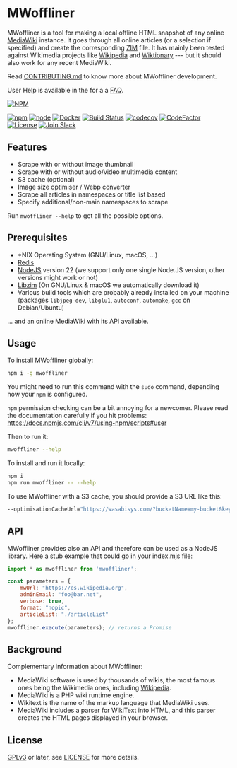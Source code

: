 # MWoffliner

MWoffliner is a tool for making a local offline HTML snapshot of any
online [MediaWiki](https://mediawiki.org) instance. It goes through
all online articles (or a selection if specified) and create the
corresponding [ZIM](https://openzim.org) file. It has mainly been
tested against Wikimedia projects like
[Wikipedia](https://wikipedia.org) and
[Wiktionary](https://wiktionary.org) --- but it should also work for
any recent MediaWiki.

Read [CONTRIBUTING.md](./CONTRIBUTING.md) to know more about
MWoffliner development.

User Help is available in the for a a
[FAQ](https://github.com/openzim/mwoffliner/wiki/Frequently-Asked-Questions).

[![NPM](https://nodei.co/npm/mwoffliner.png)](https://www.npmjs.com/package/mwoffliner)

[![npm](https://img.shields.io/npm/v/mwoffliner.svg)](https://www.npmjs.com/package/mwoffliner)
[![node](https://img.shields.io/node/v/mwoffliner.svg)](https://www.npmjs.com/package/mwoffliner)
[![Docker](https://ghcr-badge.egpl.dev/openzim/mwoffliner/latest_tag?label=container)](https://ghcr.io/openzim/mwoffliner)
[![Build Status](https://github.com/openzim/mwoffliner/workflows/CI/badge.svg?query=branch%3Amain)](https://github.com/openzim/mwoffliner/actions/workflows/ci.yml?query=branch%3Amain)
[![codecov](https://codecov.io/gh/openzim/mwoffliner/branch/main/graph/badge.svg)](https://codecov.io/gh/openzim/mwoffliner)
[![CodeFactor](https://www.codefactor.io/repository/github/openzim/mwoffliner/badge)](https://www.codefactor.io/repository/github/openzim/mwoffliner)
[![License](https://img.shields.io/npm/l/mwoffliner.svg)](LICENSE)
[![Join Slack](https://img.shields.io/badge/Join%20us%20on%20Slack%20%23mwoffliner-2EB67D)](https://slack.kiwix.org)

## Features

- Scrape with or without image thumbnail
- Scrape with or without audio/video multimedia content
- S3 cache (optional)
- Image size optimiser / Webp converter
- Scrape all articles in namespaces or title list based
- Specify additional/non-main namespaces to scrape

Run `mwoffliner --help` to get all the possible options.

## Prerequisites

- *NIX Operating System (GNU/Linux, macOS, ...)
- [Redis](https://redis.io/)
- [NodeJS](https://nodejs.org/en/) version 22 (we support only one single Node.JS version, other versions might work or not)
- [Libzim](https://github.com/openzim/libzim) (On GNU/Linux & macOS we automatically download it)
- Various build tools which are probably already installed on your
  machine (packages `libjpeg-dev`, `libglu1`, `autoconf`, `automake`, `gcc` on
  Debian/Ubuntu)

... and an online MediaWiki with its API available.

## Usage

To install MWoffliner globally:
```bash
npm i -g mwoffliner
```

You might need to run this command with the `sudo` command, depending
how your `npm` is configured.

`npm` permission checking can be a bit annoying for a
newcomer. Please read the documentation carefully if you hit
problems: https://docs.npmjs.com/cli/v7/using-npm/scripts#user

Then to run it:
```bash
mwoffliner --help
```

To install and run it locally:
```bash
npm i
npm run mwoffliner -- --help
```

To use MWoffliner with a S3 cache, you should provide a S3 URL like
this:
```bash
--optimisationCacheUrl="https://wasabisys.com/?bucketName=my-bucket&keyId=my-key-id&secretAccessKey=my-sac"
```

## API

MWoffliner provides also an API and therefore can be used as a NodeJS
library. Here a stub example that could go in your index.mjs file:
```javascript
import * as mwoffliner from 'mwoffliner';

const parameters = {
    mwUrl: "https://es.wikipedia.org",
    adminEmail: "foo@bar.net",
    verbose: true,
    format: "nopic",
    articleList: "./articleList"
};
mwoffliner.execute(parameters); // returns a Promise
```

## Background

Complementary information about MWoffliner:

* MediaWiki software is used by thousands of wikis, the most
  famous ones being the Wikimedia ones, including [Wikipedia](https://wikipedia.org).
* MediaWiki is a PHP wiki runtime engine.
* Wikitext is the name of the markup language that MediaWiki uses.
* MediaWiki includes a parser for WikiText into HTML, and this
  parser creates the HTML pages displayed in your browser.

License
-------

[GPLv3](https://www.gnu.org/licenses/gpl-3.0) or later, see
[LICENSE](LICENSE) for more details.
